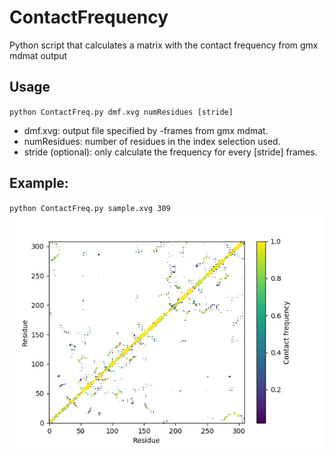 # ContactFrequency
Python script that calculates a matrix with the contact frequency from gmx mdmat output

## Usage
`python ContactFreq.py dmf.xvg numResidues [stride]`
* dmf.xvg: output file specified by -frames from gmx mdmat.
* numResidues: number of residues in the index selection used. 
* stride (optional): only calculate the frequency for every [stride] frames.

## Example:
`python ContactFreq.py sample.xvg 309`
![Calculated frequency map](sampleOutput.png)
